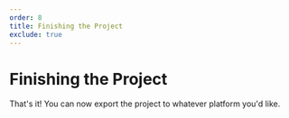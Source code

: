 ```yaml
---
order: 8
title: Finishing the Project
exclude: true
---
```


# Finishing the Project

That's it! You can now export the project to whatever platform you'd like.